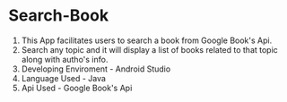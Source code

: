 # Search-Book
1. This App facilitates users to search a book from Google Book's Api.
2. Search any topic and it will display a list of books related to that topic along with autho's info.
3. Developing Enviroment - Android Studio 
4. Language Used - Java
5. Api Used - Google Book's Api
